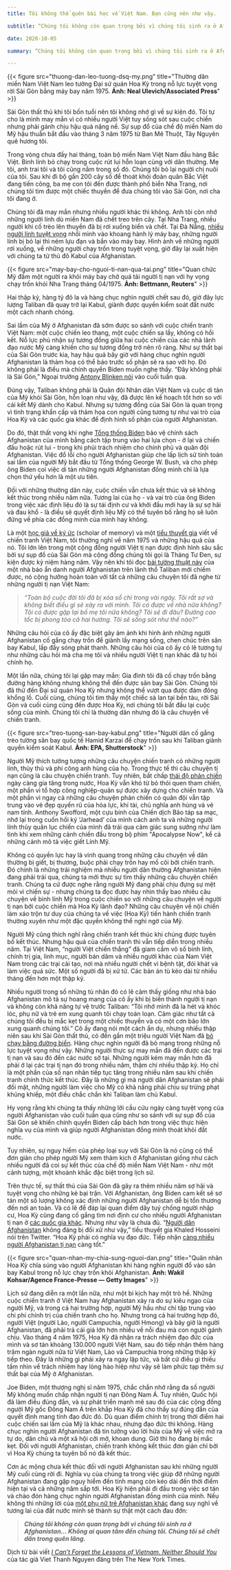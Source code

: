 ```yaml
---
title: Tôi không thể quên bài học về Việt Nam. Bạn cũng nên như vậy.

subtitle: “Chúng tôi không còn quan trọng bởi vì chúng tôi sinh ra ở Afghanistan… Không ai quan tâm đến chúng tôi. Chúng tôi sẽ chết dần trong quên lãng."

date: 2020-10-05

summary: “Chúng tôi không còn quan trọng bởi vì chúng tôi sinh ra ở Afghanistan… Không ai quan tâm đến chúng tôi. Chúng tôi sẽ chết dần trong quên lãng."

---
```

{{< figure src="thuong-dan-leo-tuong-dsq-my.png" title="Thường dân miền Nam Việt Nam leo tường Đại sứ quán Hoa Kỳ trong nỗ lực tuyệt vọng rời Sài Gòn bằng máy bay năm 1975. **Ảnh: Neal Ulevich/Associated Press**" >}}

Sài Gòn thất thủ khi tôi bốn tuổi nên tôi không nhớ gì về sự kiện đó. Tôi tự cho là mình may mắn vì có nhiều người Việt tuy sống sót sau cuộc chiến nhưng phải gánh chịu hậu quả nặng nề. Sự sụp đổ của chế độ miền Nam do Mỹ hậu thuẫn bắt đầu vào tháng 3 năm 1975 từ Ban Mê Thuột, Tây Nguyên quê hương tôi. 

Trong vòng chưa đầy hai tháng, toàn bộ miền Nam Việt Nam đầu hàng Bắc Việt. Binh lính bỏ chạy trong cuộc rút lui hỗn loạn cùng với dân thường. Mẹ tôi, anh trai tôi và tôi cũng nằm trong số đó. Chúng tôi bỏ lại người chị nuôi của tôi. Sau khi đi bộ gần 200 cây số để thoát khỏi đoàn quân Bắc Việt đang tiến công, ba mẹ con tôi đến được thành phố biển Nha Trang, nơi chúng tôi tìm được một chiếc thuyền để đưa chúng tôi vào Sài Gòn, nơi cha tôi đang ở.

Chúng tôi đã may mắn nhưng nhiều người khác thì không. Anh tôi còn nhớ những người lính dù miền Nam đã chết treo trên cây. Tại Nha Trang, nhiều người khi cố trèo lên thuyền đã bị rơi xuống biển và chết. Tại Đà Nẵng, [nhiều người lính tuyệt vọng](https://sanfrancisco.cbslocal.com/2015/04/29/pan-am-stewardesses-recall-refugee-rescue-mission-40-years-after-fall-of-saigon/) nhồi mình vào khoang hành lý máy bay, những người lính bị bỏ lại thì ném lựu đạn và bắn vào máy bay. Hình ảnh về những người rơi xuống, về những người chạy trốn trong tuyệt vọng, giờ đây lại xuất hiện với chúng ta từ thủ đô Kabul của Afghanistan. 

{{< figure src="may-bay-cho-nguoi-ti-nan-qua-tai.png" title="Quan chức Mỹ đấm một người ra khỏi máy bay chở quá tải người tị nạn với hy vọng chạy trốn khỏi Nha Trang tháng 04/1975. **Ảnh: Bettmann, Reuters**" >}}

Hai thập kỷ, hàng tỷ đô la và hàng chục nghìn người chết sau đó, giờ đây lực lượng Taliban đã quay trở lại Kabul, giành được quyền kiểm soát đất nước một cách nhanh chóng.

Sai lầm của Mỹ ở Afghanistan đã sớm được so sánh với cuộc chiến tranh Việt Nam: một cuộc chiến leo thang, một cuộc chiến sa lầy, không có hồi kết. Nỗ lực phủ nhận sự tương đồng giữa hai cuộc chiến của các nhà lãnh đạo nước Mỹ càng khiến cho sự tương đồng trở nên rõ ràng. Như sự thất bại của Sài Gòn trước kia, hay hậu quả bây giờ với hàng chục nghìn người Afghanistan là thảm hoạ có thể báo trước số phận sẽ ra sao với họ. Đó không phải là điều mà chính quyền Biden muốn nghe thấy. “Đây không phải là Sài Gòn,” Ngoại trưởng [Antony Blinken nói](https://www.cnn.com/videos/world/2021/08/15/antony-blinken-afghanistan-is-not-saigon-sot-sotu-vpx.cnn/video/playlists/around-the-world/) vào cuối tuần qua.

Đúng vậy, Taliban không phải là Quân đội Nhân dân Việt Nam và cuộc di tản của Mỹ khỏi Sài Gòn, hỗn loạn như vậy, đã được lên kế hoạch tốt hơn so với cái kết Mỹ dành cho Kabul. Nhưng sự tương đồng của Sài Gòn là quan trọng vì tình trạng khẩn cấp và thảm họa con người cũng tương tự như vai trò của Hoa Kỳ và các quốc gia khác để định hình số phận của người Afghanistan. 

Do đó, thật thất vọng khi nghe [Tổng thống Biden](https://www.c-span.org/video/?514113-1/president-biden-remarks-afghanistan) bảo vệ chính sách Afghanistan của mình bằng cách tập trung vào hai lựa chọn - ở lại và chiến đấu hoặc rút lui - trong khi phủi trách nhiệm cho chính phủ và quân đội Afghanistan. Việc đổ lỗi cho người Afghanistan giúp che lấp lịch sử tính toán sai lầm của người Mỹ bắt đầu từ Tổng thống George W. Bush, và cho phép ông Biden coi việc di tản những người Afghanistan đồng minh chỉ là lựa chọn thứ yếu hơn là một ưu tiên.

Đối với những thường dân này, cuộc chiến vẫn chưa kết thúc và sẽ không kết thúc trong nhiều năm nữa. Tương lai của họ - và vai trò của ông Biden trong việc xác định liệu đó là sự tái định cư và khởi đầu mới hay là sự sợ hãi và đau khổ - là điều sẽ quyết định liệu Mỹ có thể tuyên bố rằng họ sẽ luôn đứng về phía các đồng minh của mình hay không.

Là một [học giả về ký ức](https://bookshop.org/books/nothing-ever-dies-vietnam-and-the-memory-of-war/9780674979840) (scholar of memory) và một [tiểu thuyết gia](https://bookshop.org/books/the-sympathizer-a-novel-pulitzer-prize-for-fiction/9780802124944) viết về chiến tranh Việt Nam, tôi thường nghĩ về năm 1975 và những hậu quả của nó. Tôi lớn lên trong một cộng đồng người Việt tị nạn được định hình sâu sắc bởi sự sụp đổ của Sài Gòn mà cộng đồng chúng tôi gọi là Tháng Tư Đen, sự kiện được kỷ niệm hàng năm. Vậy nên khi tôi đọc [bài tường thuật này](https://www.theguardian.com/global-development/2021/aug/10/please-pray-for-me-female-reporter-being-hunted-by-the-taliban-tells-her-story) của một nhà báo ẩn danh người Afghanistan trên lãnh thổ Taliban mới chiếm được, nó cộng hưởng hoàn toàn với tất cả những câu chuyện tôi đã nghe từ những người tị nạn Việt Nam: 

> *“Toàn bộ cuộc đời tôi đã bị xóa sổ chỉ trong vài ngày. Tôi rất sợ và không biết điều gì sẽ xảy ra với mình. Tôi có được về nhà nữa không? Tôi có được gặp lại bố mẹ tôi nữa không? Tôi sẽ đi đâu? Đường cao tốc bị phong tỏa cả hai hướng. Tôi sẽ sống sót như thế nào?”*

Những câu hỏi của cô ấy đặc biệt gây ám ảnh khi hình ảnh những người Afghanistan cố gắng chạy trốn để giành lấy mạng sống, chen chúc trên sân bay Kabul, lấp đầy sóng phát thanh. Những câu hỏi của cô ấy có lẽ tương tự như những câu hỏi mà cha mẹ tôi và nhiều người Việt tị nạn khác đã tự hỏi chính họ.

Một lần nữa, chúng tôi lại gặp may mắn: Gia đình tôi đã cố chạy trốn bằng đường hàng không nhưng không thể đến được sân bay Sài Gòn. Chúng tôi đã thử đến Đại sứ quán Hoa Kỳ nhưng không thể vượt qua được đám đông khổng lồ. Cuối cùng, chúng tôi tìm thấy một chiếc sà lan tại bến tàu, rời Sài Gòn và cuối cùng cũng đến được Hoa Kỳ, nơi chúng tôi bắt đầu lại cuộc sống của mình. Chúng tôi chỉ là thường dân nhưng đó là câu chuyện về chiến tranh.

{{< figure src="treo-tuong-san-bay-kabul.png" title="Người dân cố gắng trèo tường sân bay quốc tế Hamid Karzai để chạy trốn sau khi Taliban giành quyền kiểm soát Kabul. **Ảnh: EPA, Shutterstock**" >}}

Người Mỹ thích tưởng tượng những câu chuyện chiến tranh có những người lính, thủy thủ và phi công anh hùng của họ. Trong thực tế thì câu chuyện tị nạn cũng là câu chuyện chiến tranh. Tuy nhiên, bất chấp [thái độ phản chiến](https://www.forbes.com/sites/bowmanmarsico/2021/07/08/the-war-in-afghanistan-a-polling-post-mortem/?sh=7a2a4a406214) ngày càng gia tăng trong nước, Hoa Kỳ vẫn khó từ bỏ thói quen tham chiến, một phần vì tổ hợp công nghiệp-quân sự được xây dựng cho chiến tranh. Và một phần vì ngay cả những câu chuyện phản chiến có quân đội vẫn tập trung vào vẻ đẹp quyến rũ của hỏa lực, khí tài, chủ nghĩa anh hùng và vẻ nam tính. Anthony Swofford, một cựu binh của Chiến dịch Bão táp sa mạc, nhớ lại trong cuốn hồi ký ‘Jarhead’ của mình cách anh ta và những người lính thủy quân lục chiến của mình đã trải qua cảm giác sung sướng như làm tình khi xem những cảnh chiến đấu trong bộ phim "Apocalypse Now", kể cả những cảnh mô tả việc giết Lính Mỹ.

Không có quyền lực hay là vinh quang trong những câu chuyện về dân thường bị giết, bị thương, buộc phải chạy trốn hay mồ côi bởi chiến tranh. Đó chính là những trải nghiệm mà nhiều người dân thường Afghanistan hiện đang phải trải qua, chúng ta mới thực sự tìm thấy những câu chuyện chiến tranh. Chúng ta cứ được nghe rằng người Mỹ đang phải chịu đựng sự mệt mỏi vì chiến sự - nhưng chúng ta đọc được hay nhìn thấy bao nhiêu câu chuyện về binh lính Mỹ trong cuộc chiến so với những câu chuyện về người tị nạn bởi cuộc chiến mà Hoa Kỳ lãnh đạo? Những câu chuyện về nội chiến làm xáo trộn tư duy của chúng ta về việc (Hoa Kỳ) tiến hành chiến tranh thường xuyên như một đặc quyền không thể nghi ngờ của Mỹ.

Người Mỹ cũng thích nghĩ rằng chiến tranh kết thúc khi chúng được tuyên bố kết thúc. Nhưng hậu quả của chiến tranh thì vẫn tiếp diễn trong nhiều năm. Tại Việt Nam, “người Việt chiến thắng” đã giam cầm vô số binh lính, chính trị gia, linh mục, người bán dâm và nhiều người khác của Nam Việt Nam trong các trại cải tạo, nơi mà nhiều người chết vì bệnh tật, đói khát và làm việc quá sức. Một số người đã bị xử tử. Các bản án tù kéo dài từ nhiều tháng đến hơn một thập kỷ.

Nhiều người trong số những tù nhân đó có lẽ cảm thấy giống như nhà báo Afghanistan mô tả sự hoang mang của cô ấy khi bị biến thành người tị nạn và không còn khả năng tự vệ trước Taliban: “Tôi nhớ mình đã la hét và khóc lóc, phụ nữ và trẻ em xung quanh tôi chạy toán loạn. Cảm giác như tất cả chúng tôi đều bị mắc kẹt trong một chiếc thuyền và có một cơn bão lớn xung quanh chúng tôi.” Cô ấy đang nói một cách ẩn dụ, nhưng nhiều thập niên sau khi Sài Gòn thất thủ, có đến gần một triệu người Việt Nam đã [bỏ chạy bằng đường biển](https://www.unhcr.org/3ebf9bad0.pdf). Hàng chục nghìn người đã bỏ mạng trong những nỗ lực tuyệt vọng như vậy. Những người thực sự may mắn đã đến được các trại tị nạn và sau đó đến các nước sở tại. Những người kém may mắn hơn đã phải ở lại các trại tị nạn đó trong nhiều năm, thậm chí nhiều thập kỷ. Họ chỉ là một phần của số nạn nhân tiếp tục tăng trong nhiều năm sau khi chiến tranh chính thức kết thúc. Đây là những gì mà người dân Afghanistan sẽ phải đối mặt, những người làm việc cho Mỹ có khả năng phải chịu sự trừng phạt khủng khiếp, một điều chắc chắn khi Taliban làm chủ Kabul.

Hy vọng rằng khi chúng ta thấy những lời cầu cứu ngày càng tuyệt vọng của người Afghanistan vào cuối tuần qua cũng như so sánh với sự sụp đổ của Sài Gòn sẽ khiến chính quyền Biden cấp bách hơn trong việc thực hiện nghĩa vụ của mình và giúp người Afghanistan đồng minh thoát khỏi đất nước.

Tuy nhiên, sự nguy hiểm của phép loại suy với Sài Gòn là nó cũng có thể đơn giản cho phép người Mỹ xem thảm kịch ở Afghanistan giống như cách nhiều người đã coi sự kết thúc của chế độ miền Nam Việt Nam - như một cảnh tượng, một khoảnh khắc đặc biệt trong lịch sử.

Trên thực tế, sự thất thủ của Sài Gòn đã gây ra thêm nhiều năm sợ hãi và tuyệt vọng cho những kẻ bại trận. Với Afghanistan, ông Biden cam kết sẽ sơ tán một số lượng không xác định những người Afghanistan dễ bị tổn thương đến nơi an toàn. Và có lẽ để đáp lại quan điểm dây tuý chống người nhập cư, Hoa Kỳ cũng đang cố gắng tìm nơi định cư cho nhiều người Afghanistan tị nạn ở [các quốc gia khác](https://www.reuters.com/world/asia-pacific/desperation-us-scours-countries-willing-house-afghan-refugees-2021-08-13/). Nhưng như vậy là chưa đủ. “[Người dân Afghanistan](https://twitter.com/khaledhosseini/status/1426940607780458500) không đáng bị đối xử như vậy,” tiểu thuyết gia Khaled Hosseini nói trên Twitter. “Hoa Kỳ phải có nghĩa vụ đạo đức. Tiếp nhận [càng nhiều người Afghanistan tị nạn](https://twitter.com/khaledhosseini/status/1427306602755891201) càng tốt.” 

{{< figure src="quan-nhan-my-chia-sung-nguoi-dan.png" title="Quân nhân Hoa Kỳ chĩa súng vào người Afghanistan khi hàng nghìn người đổ vào sân bay Kabul trong nỗ lực chạy trốn khỏi Afghanistan. **Ảnh: Wakil Kohsar/Agence France-Presse — Getty Images**" >}}

Lịch sử đang diễn ra một lần nữa, như một bi kịch hay một trò hề. Những cuộc chiến tranh ở Việt Nam hay Afghanistan xảy ra do sự kiêu ngạo của người Mỹ, và trong cả hai trường hợp, người Mỹ hầu như chỉ tập trung vào chi phí chính trị của chiến tranh cho họ. Nhưng trong cả hai trường hợp đó, người Việt (người Lào, người Campuchia, người Hmong) và bây giờ là người Afghanistan, đã phải trả cái giá lớn hơn nhiều về nỗi đau mà con người gánh chịu. Vào tháng 4 năm 1975, Hoa Kỳ đã nhận ra trách nhiệm đạo đức của mình và sơ tán khoảng 130.000 người Việt Nam, sau đó tiếp nhận thêm hàng trăm ngàn người nữa từ Việt Nam, Lào và Campuchia trong những thập kỷ tiếp theo. Đây là những gì phải xảy ra ngay lập tức, và bất cứ điều gì thiếu tầm nhìn về trách nhiệm hay lòng hào hiệp như vậy sẽ làm phức tạp thêm sự thất bại của Mỹ ở Afghanistan.

Joe Biden, một thượng nghị sĩ năm 1975, chắc chắn nhớ rằng đa số người Mỹ không muốn chấp nhận người tị nạn Đông Nam Á. Tuy nhiên, Quốc hội đã làm điều đúng đắn, và sự phát triển mạnh mẽ sau đó của các cộng đồng người Mỹ gốc Đông Nam Á trên khắp Hoa Kỳ đã cho thấy sự đúng đắn của quyết định mang tính đạo đức đó. Dù quan điểm chính trị trong thời điểm hai cuộc chiến sai lầm của Mỹ là khác nhau, nhưng đạo đức thì không. Hàng chục nghìn người Afghanistan đã tin tưởng vào lời hứa của Mỹ về việc mở ra tự do, dân chủ và một xã hội cởi mở, khoan dung. Giờ thì họ đang bị mắc kẹt. Đối với người Afghanistan, chiến tranh không kết thúc đơn giản chỉ bởi vì Hoa Kỳ chúng ta tuyên bố nó đã kết thúc.

Cơn ác mộng chưa kết thúc đối với người Afghanistan sau khi những người Mỹ cuối cùng rời đi. Nghĩa vụ của chúng ta trong việc giúp đỡ những người Afghanistan đang gặp nguy hiểm đến tính mạng còn kéo dài đến thời điểm hiện tại và cả những năm sắp tới. Hoa Kỳ hiện phải đi đầu trong việc sơ tán và chào đón hàng chục nghìn người Afghanistan đồng minh của mình. Nếu không thì những lời của [một phụ nữ trẻ Afghanistan khác](https://twitter.com/khaledhosseini/status/1426660888874950658) đang suy nghĩ về tương lai của đất nước mình sẽ thành sự thật một cách đau đớn: 

> ***Chúng tôi không còn quan trọng bởi vì chúng tôi sinh ra ở Afghanistan… Không ai quan tâm đến chúng tôi. Chúng tôi sẽ chết dần trong quên lãng.***

Dịch từ bài viết *[I Can’t Forget the Lessons of Vietnam. Neither Should You](https://www.nytimes.com/2021/08/19/opinion/afghanistan-vietnam-war-refugees.html)* của tác giả Viet Thanh Nguyen đăng trên The New York Times. 
